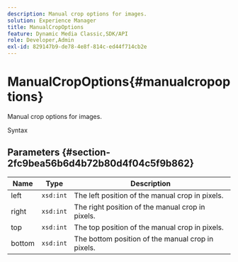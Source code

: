 ```yaml
---
description: Manual crop options for images.
solution: Experience Manager
title: ManualCropOptions
feature: Dynamic Media Classic,SDK/API
role: Developer,Admin
exl-id: 829147b9-de78-4e8f-814c-ed44f714cb2e
---
```

# ManualCropOptions{#manualcropoptions}

Manual crop options for images.

 Syntax 

## Parameters {#section-2fc9bea56b6d4b72b80d4f04c5f9b862}

|  Name  | Type  | Description  |
|---|---|---|
|  left  | `xsd:int`  | The left position of the manual crop in pixels.  |
|  right  | `xsd:int`  | The right position of the manual crop in pixels.  |
|  top  | `xsd:int`  | The top position of the manual crop in pixels.  |
|  bottom  | `xsd:int`  | The bottom position of the manual crop in pixels.  |

